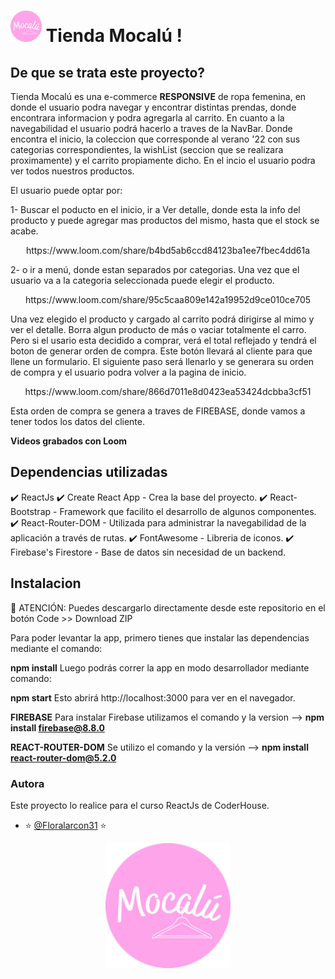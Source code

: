 
# <img width="50px" alt="logo" src="https://github.com/Floralarcon31/Mocalu-React/blob/main/src/components/NavBar/logo.png" > Tienda Mocalú ! 

## De que se trata este proyecto?

Tienda Mocalú es una e-commerce **RESPONSIVE** de ropa femenina, en donde el usuario podra navegar y encontrar distintas prendas, donde encontrara informacion y podra agregarla al carrito.
En cuanto a la navegabilidad el usuario podrá hacerlo a traves de la NavBar. Donde encontra el inicio, la coleccion que corresponde al verano '22 con sus categorias correspondientes, la wishList (seccion que se realizara proximamente)
y el carrito propiamente dicho.
En el incio el usuario podra ver todos nuestros productos.

El usuario puede optar por:

1- Buscar el poducto en el inicio, ir a Ver detalle, donde esta la info del producto y puede agregar mas productos del mismo, hasta que el stock se acabe.

<p align="center">
  https://www.loom.com/share/b4bd5ab6ccd84123ba1ee7fbec4dd61a
</p>

2- o ir a menú, donde estan separados por categorias. Una vez que el usuario va a la categoria seleccionada puede elegir el producto.

<p align="center">
  https://www.loom.com/share/95c5caa809e142a19952d9ce010ce705
</p>

Una vez elegido el producto y cargado  al carrito podrá dirigirse al mimo y ver el detalle. Borra algun producto de más o vaciar totalmente el carro.  
Pero si el usario esta decidido a comprar, verá el total reflejado y tendrá el boton de generar orden de compra.
Este botón llevará al cliente para que llene un formulario. El siguiente paso será llenarlo y se generara su orden de compra y el usuario podra volver a la pagina de inicio.

<p align="center">
  https://www.loom.com/share/866d7011e8d0423ea53424dcbba3cf51
</p>
Esta orden de compra se genera a traves de FIREBASE, donde vamos a tener todos los datos del cliente.


**Videos grabados con Loom**

## Dependencias utilizadas 

 ✔️ ReactJs 
 ✔️ Create React App - Crea la base del proyecto.
 ✔️ React-Bootstrap - Framework que facilito el desarrollo de algunos componentes.
 ✔️ React-Router-DOM - Utilizada para administrar la navegabilidad de la aplicación a través de rutas.
 ✔️ FontAwesome  - Libreria de iconos.
 ✔️ Firebase's Firestore - Base de datos sin necesidad de un backend.

## Instalacion

🚨 ATENCIÓN:
Puedes descargarlo directamente desde este repositorio en el botón Code >> Download ZIP 

Para poder levantar la app, primero tienes que instalar las dependencias mediante el comando:

**npm install**
Luego podrás correr la app en modo desarrollador mediante comando:

**npm start**
Esto abrirá http://localhost:3000 para ver en el navegador.

**FIREBASE**
Para instalar Firebase utilizamos el comando y la version --> **npm install firebase@8.8.0**

**REACT-ROUTER-DOM**
Se utilizo el comando y la versión --> **npm install react-router-dom@5.2.0**


### Autora
Este proyecto lo realice para el curso ReactJs de CoderHouse. 
- ⭐ [@Floralarcon31](https://github.com/Floralarcon31) ⭐

<p align="center">
  <img width="200px" alt="logo" src="https://github.com/Floralarcon31/Mocalu-React/blob/main/src/components/NavBar/logo.png" />
</p>
